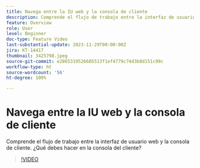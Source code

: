 ```yaml
---
title: Navega entre la IU web y la consola de cliente
description: Comprende el flujo de trabajo entre la interfaz de usuario web y la consola de cliente. ¿Qué debes hacer en la consola del cliente?
feature: Overview
role: User
level: Beginner
doc-type: Feature Video
last-substantial-update: 2023-11-29T00:00:00Z
jira: KT-14417
thumbnail: 3425798.jpeg
source-git-commit: e2865319526605513f1ef4779c74d3b8d151c99c
workflow-type: ht
source-wordcount: '56'
ht-degree: 100%

---
```



# Navega entre la IU web y la consola de cliente

Comprende el flujo de trabajo entre la interfaz de usuario web y la consola de cliente. ¿Qué debes hacer en la consola del cliente?

>[!VIDEO](https://video.tv.adobe.com/v/3425798/?learn=on)
